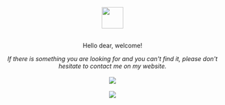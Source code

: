 
<div align="center">
    <img src="https://cansayan.com.tr/assets/img/logo.svg" height="50"/>
    <br/>
    <br/>
    <p>Hello dear, welcome!</p>
    <em>If there is something you are looking for and you can't find it, please don't hesitate to contact me on my website.</em>
    <br/>
    <br/>
    <img src="https://cansayan.com.tr/assets/upload/tr/kategori/projeler/projeler.jpg"/>
    <br/>
    <br/>
    <img src="https://cansayan.com.tr/assets/img/mulberry.svg" />
</div>
